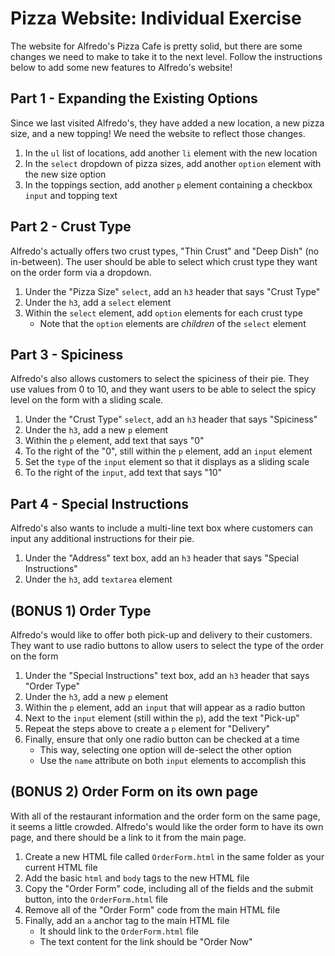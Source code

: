 # Pizza Website: Individual Exercise
The website for Alfredo's Pizza Cafe is pretty solid, but there are some changes we need to make to take it to the next level. Follow the instructions below to add some new features to Alfredo's website!

## Part 1 - Expanding the Existing Options
Since we last visited Alfredo's, they have added a new location, a new pizza size, and a new topping! We need the website to reflect those changes.

1. In the `ul` list of locations, add another `li` element with the new location
1. In the `select` dropdown of pizza sizes, add another `option` element with the new size option
1. In the toppings section, add another `p` element containing a checkbox `input` and topping text

## Part 2 - Crust Type
Alfredo's actually offers two crust types, "Thin Crust" and "Deep Dish" (no in-between). The user should be able to select which crust type they want on the order form via a dropdown.

1. Under the "Pizza Size" `select`, add an `h3` header that says "Crust Type"
1. Under the `h3`, add a `select` element
1. Within the `select` element, add `option` elements for each crust type
    - Note that the `option` elements are _children_ of the `select` element

## Part 3 - Spiciness
Alfredo's also allows customers to select the spiciness of their pie. They use values from 0 to 10, and they want users to be able to select the spicy level on the form with a sliding scale.

1. Under the "Crust Type" `select`, add an `h3` header that says "Spiciness"
1. Under the `h3`, add a new `p` element
1. Within the `p` element, add text that says "0"
1. To the right of the "0", still within the `p` element, add an `input` element
1. Set the `type` of the `input` element so that it displays as a sliding scale
1. To the right of the `input`, add text that says "10"

## Part 4 - Special Instructions
Alfredo's also wants to include a multi-line text box where customers can input any additional instructions for their pie.

1. Under the "Address" text box, add an `h3` header that says "Special Instructions"
1. Under the `h3`, add `textarea` element

## (BONUS 1) Order Type
Alfredo's would like to offer both pick-up and delivery to their customers. They want to use radio buttons to allow users to select the type of the order on the form

1. Under the "Special Instructions" text box, add an `h3` header that says "Order Type"
1. Under the `h3`, add a new `p` element
1. Within the `p` element, add an `input` that will appear as a radio button
1. Next to the `input` element (still within the `p`), add the text "Pick-up"
1. Repeat the steps above to create a `p` element for "Delivery"
1. Finally, ensure that only one radio button can be checked at a time
    - This way, selecting one option will de-select the other option
    - Use the `name` attribute on both `input` elements to accomplish this

## (BONUS 2) Order Form on its own page
With all of the restaurant information and the order form on the same page, it seems a little crowded. Alfredo's would like the order form to have its own page, and there should be a link to it from the main page.

1. Create a new HTML file called `OrderForm.html` in the same folder as your current HTML file
1. Add the basic `html` and `body` tags to the new HTML file
1. Copy the "Order Form" code, including all of the fields and the submit button, into the `OrderForm.html` file
1. Remove all of the "Order Form" code from the main HTML file
1. Finally, add an `a` anchor tag to the main HTML file
    - It should link to the `OrderForm.html` file
    - The text content for the link should be "Order Now"